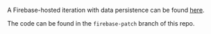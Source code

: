 A Firebase-hosted iteration with data persistence can be found [here](https://odin-library-c73fd.web.app/).

The code can be found in the `firebase-patch` branch of this repo.
